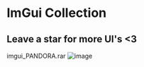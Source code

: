 # ImGui Collection

## Leave a star for more UI's <3

imgui_PANDORA.rar
![image](https://github.com/uefishell/imgui-collection/assets/113793162/be2266ea-db96-4f55-a74b-6e09bda1339a)

